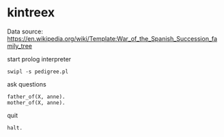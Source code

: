 # kintreex

Data source: https://en.wikipedia.org/wiki/Template:War_of_the_Spanish_Succession_family_tree

start prolog interpreter

```
swipl -s pedigree.pl
```

ask questions

```
father_of(X, anne).
mother_of(X, anne).
```

quit

```
halt.
```

